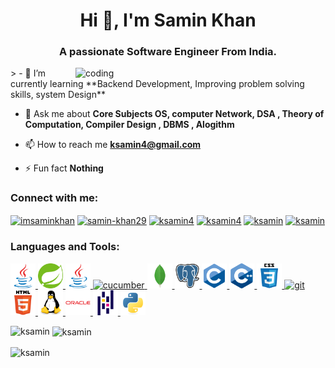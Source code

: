 <h1 align="center">Hi 👋, I'm Samin Khan</h1>
<h3 align="center">A passionate Software Engineer From India.</h3>
<img align="right" alt="coding" width=400 src="https://mir-s3-cdn-cf.behance.net/project_modules/disp/601014116770475.6068beff4640a.gif">>
- 🌱 I’m currently learning **Backend Development, Improving problem solving skills, system Design**

- 💬 Ask me about **Core Subjects OS, computer Network, DSA , Theory of Computation, Compiler Design , DBMS , Alogithm**

- 📫 How to reach me **ksamin4@gmail.com**

- ⚡ Fun fact **Nothing**

<h3 align="left">Connect with me:</h3>
<p align="left">
<a href="https://twitter.com/imsaminkhan" target="blank"><img align="center" src="https://raw.githubusercontent.com/rahuldkjain/github-profile-readme-generator/master/src/images/icons/Social/twitter.svg" alt="imsaminkhan" height="30" width="40" /></a>
<a href="https://linkedin.com/in/samin-khan29" target="blank"><img align="center" src="https://raw.githubusercontent.com/rahuldkjain/github-profile-readme-generator/master/src/images/icons/Social/linked-in-alt.svg" alt="samin-khan29" height="30" width="40" /></a>
<a href="https://kaggle.com/ksamin4" target="blank"><img align="center" src="https://raw.githubusercontent.com/rahuldkjain/github-profile-readme-generator/master/src/images/icons/Social/kaggle.svg" alt="ksamin4" height="30" width="40" /></a>
<a href="https://instagram.com/ksamin4" target="blank"><img align="center" src="https://raw.githubusercontent.com/rahuldkjain/github-profile-readme-generator/master/src/images/icons/Social/instagram.svg" alt="ksamin4" height="30" width="40" /></a>
<a href="https://www.leetcode.com/ksamin" target="blank"><img align="center" src="https://raw.githubusercontent.com/rahuldkjain/github-profile-readme-generator/master/src/images/icons/Social/leet-code.svg" alt="ksamin" height="30" width="40" /></a>
<a href="https://auth.geeksforgeeks.org/user/ksamin" target="blank"><img align="center" src="https://raw.githubusercontent.com/rahuldkjain/github-profile-readme-generator/master/src/images/icons/Social/geeks-for-geeks.svg" alt="ksamin" height="30" width="40" /></a>
</p>

<h3 align="left">Languages and Tools:</h3>
<p align="left"><a href="https://www.oracle.com/java/" target="_blank" rel="noreferrer">
  <img src="https://raw.githubusercontent.com/devicons/devicon/master/icons/java/java-original.svg" alt="java" width="40" height="40"/>
</a>
<a href="https://spring.io/projects/spring-boot" target="_blank" rel="noreferrer">
  <img src="https://raw.githubusercontent.com/devicons/devicon/master/icons/spring/spring-original.svg" alt="springboot" width="40" height="40"/>
</a><a href="https://junit.org/junit5/" target="_blank" rel="noreferrer">
  <img src="https://raw.githubusercontent.com/devicons/devicon/master/icons/java/java-original.svg" alt="junit" width="40" height="40"/>
</a><a href="https://cucumber.io/" target="_blank" rel="noreferrer">
  <img src="https://upload.wikimedia.org/wikipedia/commons/5/51/Cucumber.png" alt="cucumber" width="40" height="40"/>
</a><a href="https://www.mongodb.com/" target="_blank" rel="noreferrer">
  <img src="https://raw.githubusercontent.com/devicons/devicon/master/icons/mongodb/mongodb-original.svg" alt="mongodb" width="40" height="40"/>
</a><a href="https://www.postgresql.org/" target="_blank" rel="noreferrer">
  <img src="https://raw.githubusercontent.com/devicons/devicon/master/icons/postgresql/postgresql-original.svg" alt="postgresql" width="40" height="40"/>
</a><a href="https://www.cprogramming.com/" target="_blank" rel="noreferrer"> <img src="https://raw.githubusercontent.com/devicons/devicon/master/icons/c/c-original.svg" alt="c" width="40" height="40"/> </a> <a href="https://www.w3schools.com/cpp/" target="_blank" rel="noreferrer"> <img src="https://raw.githubusercontent.com/devicons/devicon/master/icons/cplusplus/cplusplus-original.svg" alt="cplusplus" width="40" height="40"/> </a> <a href="https://www.w3schools.com/css/" target="_blank" rel="noreferrer"> <img src="https://raw.githubusercontent.com/devicons/devicon/master/icons/css3/css3-original-wordmark.svg" alt="css3" width="40" height="40"/> </a> <a href="https://git-scm.com/" target="_blank" rel="noreferrer"> <img src="https://www.vectorlogo.zone/logos/git-scm/git-scm-icon.svg" alt="git" width="40" height="40"/> </a> <a href="https://www.w3.org/html/" target="_blank" rel="noreferrer"> <img src="https://raw.githubusercontent.com/devicons/devicon/master/icons/html5/html5-original-wordmark.svg" alt="html5" width="40" height="40"/> </a> <a href="https://www.linux.org/" target="_blank" rel="noreferrer"> <img src="https://raw.githubusercontent.com/devicons/devicon/master/icons/linux/linux-original.svg" alt="linux" width="40" height="40"/> </a> <a href="https://www.oracle.com/" target="_blank" rel="noreferrer"> <img src="https://raw.githubusercontent.com/devicons/devicon/master/icons/oracle/oracle-original.svg" alt="oracle" width="40" height="40"/> </a> <a href="https://pandas.pydata.org/" target="_blank" rel="noreferrer"> <img src="https://raw.githubusercontent.com/devicons/devicon/2ae2a900d2f041da66e950e4d48052658d850630/icons/pandas/pandas-original.svg" alt="pandas" width="40" height="40"/> </a> <a href="https://www.python.org" target="_blank" rel="noreferrer"> <img src="https://raw.githubusercontent.com/devicons/devicon/master/icons/python/python-original.svg" alt="python" width="40" height="40"/> </a> </p>

<p><img align="left" src="https://github-readme-stats.vercel.app/api/top-langs?username=ksamin&show_icons=true&locale=en&layout=compact" alt="ksamin" /></p>

<p>&nbsp;<img align="center" src="https://github-readme-stats.vercel.app/api?username=ksamin&show_icons=true&locale=en" alt="ksamin" /></p>

<p><img align="center" src="https://github-readme-streak-stats.herokuapp.com/?user=ksamin&" alt="ksamin" /></p>
